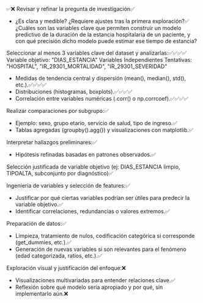 ✅❌
Revisar y refinar la pregunta de investigación✅
- ¿Es clara y medible? ¿Requiere ajustes tras la primera exploración?✅
    ¿Cuáles son las variables clave que permiten construir un modelo predictivo de la duración de la estancia hospitalaria de un paciente, y con qué precisión dicho modelo puede estimar ese tiempo de estancia?

Seleccionar al menos 3 variables clave del dataset y analizarlas:✅✅✅✅
    Variable objetivo: "DIAS_ESTANCIA"
    Variables Independientes Tentativas: "HOSPITAL", "IR_29301_MORTALIDAD", "IR_29301_SEVERIDAD"
- Medidas de tendencia central y dispersión (mean(), median(), std(), etc.).✅✅✅✅
- Distribuciones (histogramas, boxplots).✅✅✅✅
- Correlación entre variables numéricas (.corr() o np.corrcoef).✅✅✅✅

Realizar comparaciones por subgrupo:✅
- Ejemplo: sexo, grupo etario, servicio de salud, tipo de ingreso.✅
- Tablas agregadas (groupby().agg()) y visualizaciones con matplotlib.✅

Interpretar hallazgos preliminares:✅
- Hipótesis refinadas basadas en patrones observados.✅

Selección justificada de variable objetivo (ej: DIAS_ESTANCIA limpio, TIPOALTA, subconjunto por diagnóstico)✅

Ingeniería de variables y selección de features:✅
- Justificar por qué ciertas variables podrían ser útiles para predecir la variable objetivo.✅
- Identificar correlaciones, redundancias o valores extremos.✅

Preparación de datos:✅
- Limpieza, tratamiento de nulos, codificación categórica si corresponde (get_dummies, etc.).✅
- Generación de nuevas variables si son relevantes para el fenómeno (edad categorizada, ratios, etc.).✅

Exploración visual y justificación del enfoque:❌
- Visualizaciones multivariadas para entender relaciones clave.✅
- Reflexión sobre qué modelo sería apropiado y por qué, sin implementarlo aún.❌
